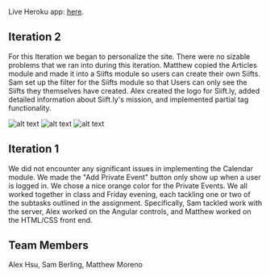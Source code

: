 Live Heroku app: [here](https://iterationnan.herokuapp.com/).

## Iteration 2
For this Iteration we began to personalize the site. There were no sizable problems that we ran into during this iteration. Matthew copied the Articles module and made it into a Siifts module so users can create their own Siifts. Sam set up the filter for the Siifts module so that Users can only see the Siifts they themselves have created. Alex created the logo for Siift.ly, added detailed information about Siift.ly's mission, and implemented partial tag functionality.

![alt text][Homepage]
![alt text][Edit_Siift]
![alt text][Siift_List]


## Iteration 1

We did not encounter any significant issues in implementing the Calendar module. We made the "Add Private Event" button only show up when a user is logged in. We chose a nice orange color for the Private Events. We all worked together in class and Friday evening, each tackling one or two of the subtasks outlined in the assignment. Specifically, Sam tackled work with the server, Alex worked on the Angular controls, and Matthew worked on the HTML/CSS front end.


## Team Members
Alex Hsu, Sam Berling, Matthew Moreno

[Homepage]: https://github.com/UPS-CSCI240-F16/IterationNaN/blob/master/Screenshots/Homepage.png "Screenshot of Homepage"
[Edit_Siift]: https://github.com/UPS-CSCI240-F16/IterationNaN/blob/master/Screenshots/Edit_Siift.png "Screenshot of Siift Edit Page"
[Siift_List]: https://github.com/UPS-CSCI240-F16/IterationNaN/blob/master/Screenshots/Siift_List.png "Screenshot of Homepage"
